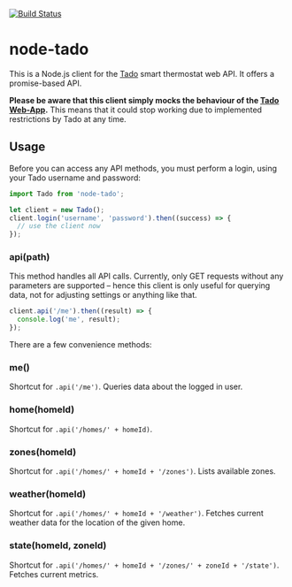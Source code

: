 [![Build Status](https://travis-ci.org/dVelopment/node-tado.svg?branch=master)](https://travis-ci.org/dVelopment/node-tado)

# node-tado

This is a Node.js client for the [Tado](https://www.tado.com) smart thermostat web API. It offers a promise-based API.

**Please be aware that this client simply mocks the behaviour of the [Tado Web-App](https://my.tado.com).**
This means that it could stop working due to implemented restrictions by Tado at any time.

## Usage

Before you can access any API methods, you must perform a login, using your Tado username and password:

```javascript
import Tado from 'node-tado';

let client = new Tado();
client.login('username', 'password').then((success) => {
  // use the client now
});
```

### api(path)

This method handles all API calls. Currently, only GET requests without any parameters are supported – hence this client is only useful for querying data, not for adjusting settings or anything like that.

```javascript
client.api('/me').then((result) => {
  console.log('me', result);
});
```

There are a few convenience methods:

### me()

Shortcut for `.api('/me')`. Queries data about the logged in user.

### home(homeId)

Shortcut for `.api('/homes/' + homeId)`.

### zones(homeId)

Shortcut for `.api('/homes/' + homeId + '/zones')`. Lists available zones.

### weather(homeId)

Shortcut for `.api('/homes/' + homeId + '/weather')`. Fetches current weather data for the location of the given home.

### state(homeId, zoneId)

Shortcut for `.api('/homes/' + homeId + '/zones/' + zoneId + '/state')`. Fetches current metrics.
